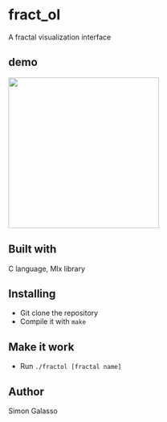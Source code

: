 # fract_ol
A fractal visualization interface
## demo
<img src="fractol_demo.gif" width="300"></img>
## Built with
C language, Mlx library
## Installing
- Git clone the repository
- Compile it with `make`
## Make it work
- Run `./fractol [fractal name]`
## Author
Simon Galasso
